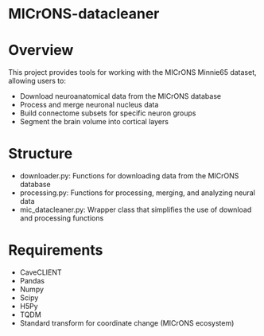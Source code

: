 # MICrONS-datacleaner

# Overview
This project provides tools for working with the MICrONS Minnie65 dataset, allowing users to:
- Download neuroanatomical data from the MICrONS database
- Process and merge neuronal nucleus data
- Build connectome subsets for specific neuron groups
- Segment the brain volume into cortical layers

# Structure
- downloader.py: Functions for downloading data from the MICrONS database
- processing.py: Functions for processing, merging, and analyzing neural data
- mic_datacleaner.py: Wrapper class that simplifies the use of download and processing functions

# Requirements 
- CaveCLIENT
- Pandas
- Numpy
- Scipy
- H5Py
- TQDM
- Standard transform for coordinate change (MICrONS ecosystem)
